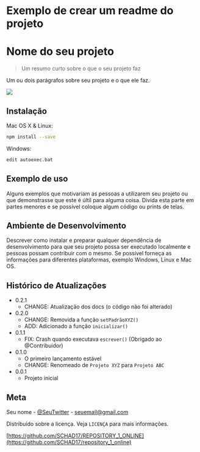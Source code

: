 # Exemplo de crear um readme do projeto
# Nome do seu projeto
> Um resumo curto sobre o que o seu projeto faz

Um ou dois parágrafos sobre seu projeto e
o que ele faz.

![](pag.png)

## Instalação

Mac OS X & Linux:

```sh
npm install --save
```

Windows:

```sh
edit autoexec.bat
```

## Exemplo de uso

Alguns exemplos que motivariam as pessoas a
utilizarem seu projeto ou que demonstrasse
que este é últil para alguma coisa. Divida 
esta parte em partes menores e se possível 
coloque algum código ou prints de telas.

## Ambiente de Desenvolvimento

Descrever como instalar e preparar qualquer
dependência de desenvolvimento para que
seu projeto possa ser executado localmente
e pessoas possam contribuir com o mesmo.
Se possível forneça as informações para
diferentes plataformas, exemplo Windows,
Linux e Mac OS.

## Histórico de Atualizações

* 0.2.1
    * CHANGE: Atualização dos docs (o código não foi alterado)
* 0.2.0
    * CHANGE: Removida a função `setPadrãoXYZ()`
    * ADD: Adicionado a função `inicializar()`
* 0.1.1
    * FIX: Crash quando executava `escrever()` (Obrigado ao @Contribuidor)
* 0.1.0
    * O primeiro lançamento estável
    * CHANGE: Renomeado de `Projeto XYZ` para `Projeto ABC`
* 0.0.1
    * Projeto inicial


## Meta

Seu nome - [@SeuTwitter](https://twitter.com/seuTwitter) - seuemail@gmail.com

Distribuído sobre a licença. Veja `LICENÇA` para mais informações.

[https://github.com/SCHAD17/REPOSITORY_1_ONLINE](https://github.com/SCHAD17/repository_1_online)
